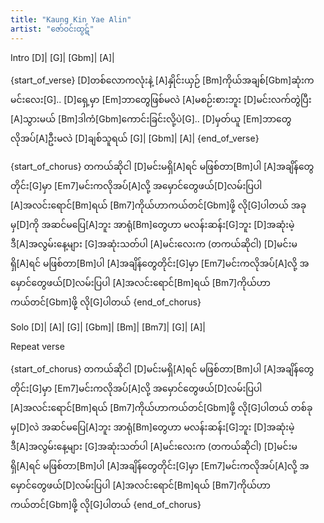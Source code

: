 ```yaml
---
title: "Kaung Kin Yae Alin"
artist: "ဇော်ဝင်းထွဋ်"
---
```


Intro
[D]| [G]| [Gbm]| [A]|

{start_of_verse}
[D]တစ်လောကလုံးနဲ့ [A]နှိုင်းယှဉ် [Bm]ကိုယ်အချစ်[Gbm]ဆုံးက မင်းလေး[G]..
[D]ရှေ့မှာ [Em]ဘာတွေဖြစ်မလဲ [A]မစဉ်းစားဘူး
[D]မင်းလက်တွဲပြီး [A]သွားမယ် [Bm]ဒါကံ[Gbm]ကောင်းခြင်းလို့ပဲ[G]..
[D]မှတ်ယူ [Em]ဘာတွေလိုအပ်[A]ဦးမလဲ [D]ချစ်သူရယ်
[G]| [Gbm]| [A]|
{end_of_verse}

{start_of_chorus}
တကယ်ဆိုငါ [D]မင်းမရှိ[A]ရင် မဖြစ်တာ[Bm]ပါ [A]အချိန်တွေတိုင်း[G]မှာ [Em7]မင်းကလိုအပ်[A]လို့
အမှောင်တွေဖယ်[D]လမ်းပြပါ [A]အလင်းရောင်[Bm]ရယ် [Bm7]ကိုယ်ဟာကယ်တင်[Gbm]ဖို့ လို[G]ပါတယ်
အခုမှ[D]ကို အဆင်မပြေ[A]ဘူး အာရုံ[Bm]တွေဟာ မလန်းဆန်း[G]ဘူး
[D]အဆုံးမဲ့ ဒီ[A]အလွမ်းနေ့များ [G]အဆုံးသတ်ပါ [A]မင်းလေးက
(တကယ်ဆိုငါ) [D]မင်းမရှိ[A]ရင် မဖြစ်တာ[Bm]ပါ [A]အချိန်တွေတိုင်း[G]မှာ [Em7]မင်းကလိုအပ်[A]လို့
အမှောင်တွေဖယ်[D]လမ်းပြပါ [A]အလင်းရောင်[Bm]ရယ် [Bm7]ကိုယ်ဟာကယ်တင်[Gbm]ဖို့ လို[G]ပါတယ်
{end_of_chorus}

Solo
[D]| [A]| [G]| [Gbm]| [Bm]| [Bm7]| [G]| [A]|

Repeat verse

{start_of_chorus}
တကယ်ဆိုငါ [D]မင်းမရှိ[A]ရင် မဖြစ်တာ[Bm]ပါ [A]အချိန်တွေတိုင်း[G]မှာ [Em7]မင်းကလိုအပ်[A]လို့
အမှောင်တွေဖယ်[D]လမ်းပြပါ [A]အလင်းရောင်[Bm]ရယ် [Bm7]ကိုယ်ဟာကယ်တင်[Gbm]ဖို့ လို[G]ပါတယ်
တစ်ခုမှ[D]လဲ အဆင်မပြေ[A]ဘူး အာရုံ[Bm]တွေဟာ မလန်းဆန်း[G]ဘူး
[D]အဆုံးမဲ့ ဒီ[A]အလွမ်းနေ့များ [G]အဆုံးသတ်ပါ [A]မင်းလေးက
(တကယ်ဆိုငါ) [D]မင်းမရှိ[A]ရင် မဖြစ်တာ[Bm]ပါ [A]အချိန်တွေတိုင်း[G]မှာ [Em7]မင်းကလိုအပ်[A]လို့
အမှောင်တွေဖယ်[D]လမ်းပြပါ [A]အလင်းရောင်[Bm]ရယ် [Bm7]ကိုယ်ဟာကယ်တင်[Gbm]ဖို့ လို[G]ပါတယ်
{end_of_chorus}
